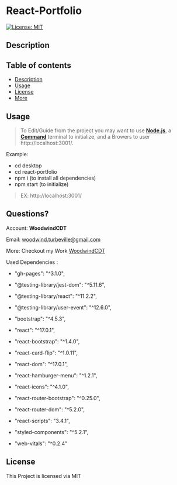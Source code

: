 # React-Portfolio

[![License: MIT](https://img.shields.io/badge/License-MIT-green.svg)](https://opensource.org/licenses/MIT)
  
  ## Description 
  >
  
  ## Table of contents
  
  - [Description](#Description)
  - [Usage](#Usage)
  - [License](#License)
  - [More](#Questions)
  
  ## Usage
  
  > To Edit/Guide from the project you may want to use [**Node.js**](https://nodejs.org/en/), a [**Command**](https://docs.microsoft.com/en-us/windows-server/administration/windows-commands/cmd) terminal to initialize, and a Browers to user http://localhost:3001/.

Example:
- cd desktop
- cd react-portfolio
- npm i (to install all dependencies)
- npm start (to initialize)
> EX: http://localhost:3001/

  ## Questions?

  Account: **WoodwindCDT**

  Email: woodwind.turbeville@gmail.com

  More: Checkout my Work [WoodwindCDT](https://github.com/WoodwindCDT)

  Used Dependencies :

- "gh-pages": "^3.1.0",

- "@testing-library/jest-dom": "^5.11.6",

- "@testing-library/react": "^11.2.2",

- "@testing-library/user-event": "^12.6.0",

- "bootstrap": "^4.5.3",

- "react": "^17.0.1",

- "react-bootstrap": "^1.4.0",

- "react-card-flip": "^1.0.11",

- "react-dom": "^17.0.1",

- "react-hamburger-menu": "^1.2.1",

- "react-icons": "^4.1.0",

- "react-router-bootstrap": "^0.25.0",

- "react-router-dom": "^5.2.0",

- "react-scripts": "3.4.1",

- "styled-components": "^5.2.1",

- "web-vitals": "^0.2.4"

 ## License
 This Project is licensed via MIT